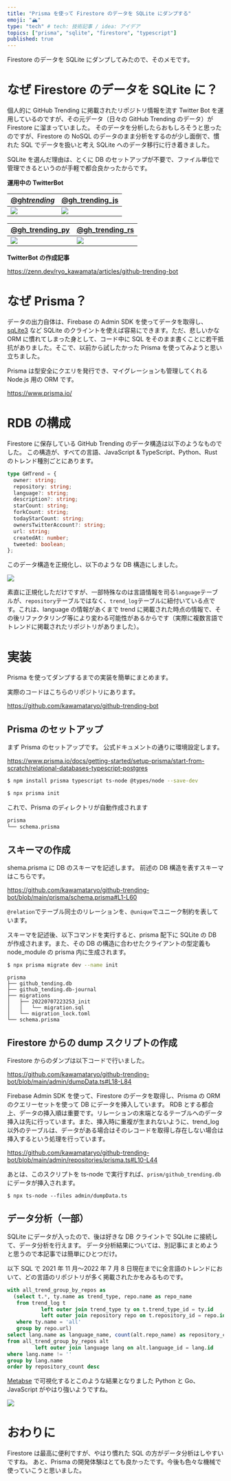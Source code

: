 ```yaml
---
title: "Prisma を使って Firestore のデータを SQLite にダンプする"
emoji: "🏔️"
type: "tech" # tech: 技術記事 / idea: アイデア
topics: ["prisma", "sqlite", "firestore", "typescript"]
published: true
---
```


Firestore のデータを SQLite にダンプしてみたので、そのメモです。

# なぜ Firestore のデータを SQLite に？

個人的に GitHub Trending に掲載されたリポジトリ情報を流す Twitter Bot を運用しているのですが、その元データ（日々の GitHub Trending のデータ）が Firestore に溜まっていました。
そのデータを分析したらおもしろそうと思ったのですが、Firestore の NoSQL のデータのまま分析をするのが少し面倒で、慣れた SQL でデータを扱いと考え SQLite へのデータ移行に行き着きました。

SQLite を選んだ理由は、とくに DB のセットアップが不要で、ファイル単位で管理できるというのが手軽で都合良かったからです。

**運用中の TwitterBot**

| [@gh*trending*](https://twitter.com/gh_trending_)                                                          | [@gh_trending_js](https://twitter.com/gh_trending_js)                                                      |
| ---------------------------------------------------------------------------------------------------------- | ---------------------------------------------------------------------------------------------------------- |
| ![](https://user-images.githubusercontent.com/11070996/132124873-b698f5ee-5f7f-4d71-93bb-fd52763c7603.png) | ![](https://user-images.githubusercontent.com/11070996/132124876-5f8ba485-231c-4008-8fe3-e628e4b547b9.png) |

| [@gh_trending_py](https://twitter.com/gh_trending_py)         | [@gh_trending_rs](https://twitter.com/gh_trending_rs)         |
| ------------------------------------------------------------- | ------------------------------------------------------------- |
| ![](https://i.gyazo.com/4f76a7358a0822d3219a51b8c14962ad.png) | ![](https://i.gyazo.com/42b4a9e35cb6f51fdd8c089c44543b96.png) |

**TwitterBot の作成記事**

https://zenn.dev/ryo_kawamata/articles/github-trending-bot

# なぜ Prisma？

データの出力自体は、Firebase の Admin SDK を使ってデータを取得し、[sqLite3](https://www.npmjs.com/package/sqlite3#installing) など SQLite のクライントを使えば容易にできます。ただ、悲しいかな ORM に慣れてしまった身として、コード中に SQL をそのまま書くことに若干抵抗がありました。そこで、以前から試したかった Prisma を使ってみようと思い立ちました。

Prisma は型安全にクエリを発行でき、マイグレーションも管理してくれる Node.js 用の ORM です。

https://www.prisma.io/

# RDB の構成

Firestore に保存している GitHub Trending のデータ構造は以下のようなものでした。
この構造が、すべての言語、JavaScript & TypeScript、Python、Rust のトレンド種別ごとにあります。

```ts
type GHTrend = {
  owner: string;
  repository: string;
  language?: string;
  description?: string;
  starCount: string;
  forkCount: string;
  todayStarCount: string;
  ownersTwitterAccount?: string;
  url: string;
  createdAt: number;
  tweeted: boolean;
};
```

このデータ構造を正規化し、以下のような DB 構造にしました。

![](https://i.gyazo.com/9cf694eb762d495b783cdacbb09b2c6f.png)

素直に正規化しただけですが、一部特殊なのは言語情報を司る`language`テーブルが、`repository`テーブルではなく、`trend_log`テーブルに紐付いている点です。これは、language の情報があくまで trend に掲載された時点の情報で、その後リファクタリング等により変わる可能性があるからです（実際に複数言語でトレンドに掲載されたリポジトリがありました）。

# 実装

Prisma を使ってダンプするまでの実装を簡単にまとめます。

実際のコードはこちらのリポジトリにあります。

https://github.com/kawamataryo/github-trending-bot

## Prisma のセットアップ

まず Prisma のセットアップです。
公式ドキュメントの通りに環境設定します。

https://www.prisma.io/docs/getting-started/setup-prisma/start-from-scratch/relational-databases-typescript-postgres

```bash
$ npm install prisma typescript ts-node @types/node --save-dev
```

```bash
$ npx prisma init
```

これで、Prisma のディレクトリが自動作成されます

```bash
prisma
└── schema.prisma
```

## スキーマの作成

shema.prisma に DB のスキーマを記述します。
前述の DB 構造を表すスキーマはこちらです。

https://github.com/kawamataryo/github-trending-bot/blob/main/prisma/schema.prisma#L1-L60

`@relation`でテーブル同士のリレーションを、`@unique`でユニーク制約を表しています。

スキーマを記述後、以下コマンドを実行すると、prisma 配下に SQLite の DB が作成されます。また、その DB の構造に合わせたクライアントの型定義も node_module の prisma 内に生成されます。

```bash
$ npx prisma migrate dev --name init
```

```
prisma
├── github_tending.db
├── github_tending.db-journal
├── migrations
│   ├── 20220707223253_init
│   │   └── migration.sql
│   └── migration_lock.toml
└── schema.prisma
```

## Firestore からの dump スクリプトの作成

Firestore からのダンプは以下コードで行いました。

https://github.com/kawamataryo/github-trending-bot/blob/main/admin/dumpData.ts#L18-L84

Firebase Admin SDK を使って、Firestore のデータを取得し、Prisma の ORM のクエリーセットを使って DB にデータを挿入しています。
RDB とする都合上、データの挿入順は重要です。リレーションの末端となるテーブルへのデータ挿入は先に行っています。また、挿入時に重複が生まれないように、trend_log 以外のテーブルは、データがある場合はそのレコードを取得し存在しない場合は挿入するという処理を行っています。

https://github.com/kawamataryo/github-trending-bot/blob/main/admin/repositories/prisma.ts#L10-L44

あとは、このスクリプトを ts-node で実行すれば、`prism/github_trending.db` にデータが挿入されます。

```
$ npx ts-node --files admin/dumpData.ts
```

## データ分析（一部）

SQLite にデータが入ったので、後は好きな DB クライントで SQLite に接続して、データ分析を行えます。
データ分析結果については、別記事にまとめようと思うので本記事では簡単にひとつだけ。

以下 SQL で 2021 年 11 月〜2022 年 7 月 8 日現在までに全言語のトレンドにおいて、どの言語のリポジトリが多く掲載されたかをみるものです。

```sql
with all_trend_group_by_repos as
  (select t.*, ty.name as trend_type, repo.name as repo_name
   from trend_log t
           left outer join trend_type ty on t.trend_type_id = ty.id
           left outer join repository repo on t.repository_id = repo.id
   where ty.name = 'all'
   group by repo.url)
select lang.name as language_name, count(alt.repo_name) as repository_count
from all_trend_group_by_repos alt
         left outer join language lang on alt.language_id = lang.id
where lang.name != ''
group by lang.name
order by repository_count desc
```

[Metabse](https://www.metabase.com/) で可視化するとこのような結果となりました
Python と Go、JavaScript がやはり強いようですね。

![](https://i.gyazo.com/e5b72c5131e234c3d188791edff65d44.png)

# おわりに

Firestore は最高に便利ですが、やはり慣れた SQL の方がデータ分析はしやすいですね。
あと、Prisma の開発体験はとても良かったです。今後も色々な機械で使っていこうと思いました。

